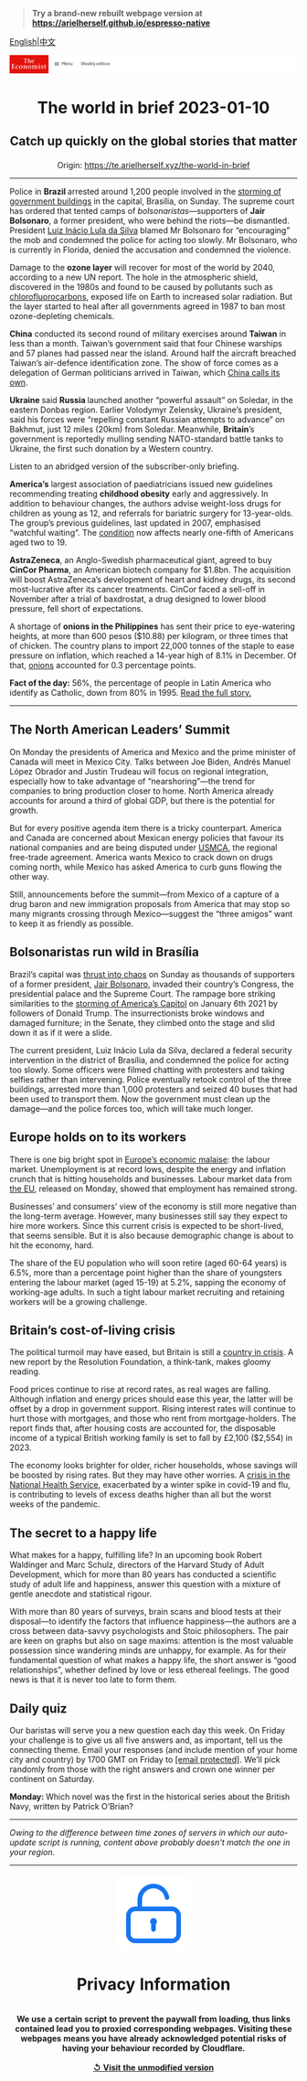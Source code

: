 > **Try a brand-new rebuilt webpage version at https://arielherself.github.io/espresso-native**

[English](https://github.com/arielherself/espresso/blob/main/README.md)|[中文](https://github-com.translate.goog/arielherself/espresso/blob/main/README.md?_x_tr_sl=en&_x_tr_tl=zh-CN&_x_tr_hl=zh-CN&_x_tr_pto=wapp)



![The Economist](menubar.png)

# <p align="center">The world in brief 2023-01-10</p>

## <p align="center">Catch up quickly on the global stories that matter</p>

<p align="center">Origin: <a href="https://te.arielherself.xyz/the-world-in-brief">https://te.arielherself.xyz/the-world-in-brief</a><hr>

Police in <strong>Brazil </strong>arrested around 1,200 people involved in the [storming of government buildings](https://te.arielherself.xyz/the-americas/2023/01/09/supporters-of-jair-bolsonaro-mount-an-insurrection-in-brazil) in the capital, Brasília, on Sunday. The supreme court has ordered that tented camps of <em>bolsonaristas</em>—supporters of <strong>Jair Bolsonaro</strong>, a former president, who were behind the riots—be dismantled. President [Luiz Inácio Lula da Silva](https://te.arielherself.xyz/the-americas/2022/12/31/brazils-new-president-faces-a-fiscal-crunch-and-a-fickle-congress) blamed Mr Bolsonaro for “encouraging” the mob and condemned the police for acting too slowly. Mr Bolsonaro, who is currently in Florida, denied the accusation and condemned the violence.

Damage to the <strong>ozone layer</strong> will recover for most of the world by 2040, according to a new UN report. The hole in the atmospheric shield, discovered in the 1980s and found to be caused by pollutants such as [chlorofluorocarbons](https://te.arielherself.xyz/the-economist-explains/2016/10/10/why-world-leaders-are-meeting-to-discuss-hydrofluorocarbons), exposed life on Earth to increased solar radiation. But the layer started to heal after all governments agreed in 1987 to ban most ozone-depleting chemicals.

<strong>China</strong> conducted its second round of military exercises around <strong>Taiwan</strong> in less than a month. Taiwan’s government said that four Chinese warships and 57 planes had passed near the island. Around half the aircraft breached Taiwan’s ​​air-defence identification zone. The show of force comes as a delegation of German politicians arrived in Taiwan, which [China calls its own](https://te.arielherself.xyz/leaders/2021/05/01/the-most-dangerous-place-on-earth).

<strong>Ukraine </strong>said <strong>Russia </strong>launched another “powerful assault” on Soledar, in the eastern Donbas region. Earlier Volodymyr Zelensky, Ukraine’s president, said his forces were “repelling constant Russian attempts to advance” on Bakhmut, just 12 miles (20km) from Soledar. Meanwhile, <strong>Britain</strong>’s government is reportedly mulling sending NATO-standard battle tanks to Ukraine, the first such donation by a Western country. 

Listen to an abridged version of the subscriber-only briefing.

<strong>America’s</strong> largest association of paediatricians issued new guidelines recommending treating <strong>childhood obesity</strong> early and aggressively. In addition to behaviour changes, the authors advise weight-loss drugs for children as young as 12, and referrals for bariatric surgery for 13-year-olds. The group’s previous guidelines, last updated in 2007, emphasised “watchful waiting”. The [condition](https://te.arielherself.xyz/the-world-ahead/2021/11/08/obese-children-will-outnumber-the-underweight-for-the-first-time) now affects nearly one-fifth of Americans aged two to 19.

<strong>AstraZeneca</strong>, an Anglo-Swedish pharmaceutical giant, agreed to buy <strong>CinCor Pharma</strong>, an American biotech company for $1.8bn. The acquisition will boost AstraZeneca’s development of heart and kidney drugs, its second most-lucrative after its cancer treatments. CinCor faced a sell-off in November after a trial of baxdrostat, a drug designed to lower blood pressure, fell short of expectations.

A shortage of <strong>onions in the Philippines</strong> has sent their price to eye-watering heights, at more than 600 pesos ($10.88) per kilogram, or three times that of chicken. The country plans to import 22,000 tonnes of the staple to ease pressure on inflation, which reached a 14-year high of 8.1% in December. Of that, [onions](https://te.arielherself.xyz/special-report/2019/10/10/why-onions-and-pigs-can-give-economists-a-headache) accounted for 0.3 percentage points.

<strong>Fact of the day:</strong> 56%, the percentage of people in Latin America who identify as Catholic, down from 80% in 1995. [Read the full story.](https://te.arielherself.xyz/international/2023/01/02/the-death-of-pope-benedict-removes-a-problem-for-liberal-catholics)

----------

## The North American Leaders’ Summit

On Monday the presidents of America and Mexico and the prime minister of Canada will meet in Mexico City. Talks between Joe Biden, Andrés Manuel López Obrador and Justin Trudeau will focus on regional integration, especially how to take advantage of “nearshoring”—the trend for companies to bring production closer to home. North America already accounts for around a third of global GDP, but there is the potential for growth.

But for every positive agenda item there is a tricky counterpart. America and Canada are concerned about Mexican energy policies that favour its national companies and are being disputed under [USMCA](https://te.arielherself.xyz/the-americas/2018/10/04/canada-joins-north-americas-revised-trade-deal), the regional free-trade agreement. America wants Mexico to crack down on drugs coming north, while Mexico has asked America to curb guns flowing the other way. 

Still, announcements before the summit—from Mexico of a capture of a drug baron and new immigration proposals from America that may stop so many migrants crossing through Mexico—suggest the “three amigos” want to keep it as friendly as possible.

## Bolsonaristas run wild in Brasília

Brazil’s capital was [thrust into chaos](https://te.arielherself.xyz/the-americas/2023/01/09/supporters-of-jair-bolsonaro-mount-an-insurrection-in-brazil) on Sunday as thousands of supporters of a former president, [Jair Bolsonaro](https://te.arielherself.xyz/the-americas/2022/11/23/jair-bolsonaros-challenge-to-brazils-election-was-rejected), invaded their country’s Congress, the presidential palace and the Supreme Court. The rampage bore striking similarities to the [storming of America’s Capitol](https://te.arielherself.xyz/united-states/2022/12/23/the-house-delivers-its-800-page-report-on-the-january-6th-riot) on January 6th 2021 by followers of Donald Trump. The insurrectionists broke windows and damaged furniture; in the Senate, they climbed onto the stage and slid down it as if it were a slide. 

The current president, Luiz Inácio Lula da Silva, declared a federal security intervention in the district of Brasília, and condemned the police for acting too slowly. Some officers were filmed chatting with protesters and taking selfies rather than intervening. Police eventually retook control of the three buildings, arrested more than 1,000 protesters and seized 40 buses that had been used to transport them. Now the government must clean up the damage—and the police forces too, which will take much longer.

## Europe holds on to its workers

There is one big bright spot in [Europe’s economic malaise](https://te.arielherself.xyz/leaders/2022/11/24/europe-faces-an-enduring-crisis-of-energy-and-geopolitics): the labour market. Unemployment is at record lows, despite the energy and inflation crunch that is hitting households and businesses. Labour market data from [the EU](https://te.arielherself.xyz/europe/2023/01/05/fifty-years-ago-the-eu-cracked-the-secret-of-its-current-success), released on Monday, showed that employment has remained strong.

Businesses’ and consumers’ view of the economy is still more negative than the long-term average. However, many businesses still say they expect to hire more workers. Since this current crisis is expected to be short-lived, that seems sensible. But it is also because demographic change is about to hit the economy, hard. 

The share of the EU population who will soon retire (aged 60-64 years) is 6.5%, more than a percentage point higher than the share of youngsters entering the labour market (aged 15-19) at 5.2%, sapping the economy of working-age adults. In such a tight labour market recruiting and retaining workers will be a growing challenge.

## Britain’s cost-of-living crisis

The political turmoil may have eased, but Britain is still a [country in crisis](https://te.arielherself.xyz/britain/2022/12/15/britains-economic-record-since-2007-ranks-near-the-bottom-among-peer-countries). A new report by the Resolution Foundation, a think-tank, makes gloomy reading.

Food prices continue to rise at record rates, as real wages are falling. Although inflation and energy prices should ease this year, the latter will be offset by a drop in government support. Rising interest rates will continue to hurt those with mortgages, and those who rent from mortgage-holders. The report finds that, after housing costs are accounted for, the disposable income of a typical British working family is set to fall by £2,100 ($2,554) in 2023.

The economy looks brighter for older, richer households, whose savings will be boosted by rising rates. But they may have other worries. A [crisis in the National Health Service](https://te.arielherself.xyz/the-world-ahead/2022/11/18/britains-nhs-faces-huge-challenges-in-2023), exacerbated by a winter spike in covid-19 and flu, is contributing to levels of excess deaths higher than all but the worst weeks of the pandemic.

## The secret to a happy life

What makes for a happy, fulfilling life? In an upcoming book Robert Waldinger and Marc Schulz, directors of the Harvard Study of Adult Development, which for more than 80 years has conducted a scientific study of adult life and happiness, answer this question with a mixture of gentle anecdote and statistical rigour.  
  
 With more than 80 years of surveys, brain scans and blood tests at their disposal—to identify the factors that influence happiness—the authors are a cross between data-savvy psychologists and Stoic philosophers. The pair are keen on graphs but also on sage maxims: attention is the most valuable possession since wandering minds are unhappy, for example. As for their fundamental question of what makes a happy life, the short answer is “good relationships”, whether defined by love or less ethereal feelings. The good news is that it is never too late to form them.

## Daily quiz

Our baristas will serve you a new question each day this week. On Friday your challenge is to give us all five answers and, as important, tell us the connecting theme. Email your responses (and include mention of your home city and country) by 1700 GMT on Friday to [<span class="__cf_email__" data-cfemail="4c1d392536093f3c3e293f3f230c292f23222321253f38622f2321">[email&#160;protected]</span>](https://mail.google.com/mail/?view=cm&amp;fs=1&amp;tf=1&amp;to=QuizEspresso@te.arielherself.xyz). We’ll pick randomly from those with the right answers and crown one winner per continent on Saturday.

<strong>Monday: </strong>Which novel was the first in the historical series about the British Navy, written by Patrick O’Brian?

----------

*Owing to the difference between time zones of servers in which our auto-update script is running, content above probably doesn't match the one in your region.*

|<br><div align="center"><img src="unlock.png" /><h1>Privacy Information</h1></div></br>We use a certain script to prevent the paywall from loading, thus links contained lead you to proxied corresponding webpages. Visiting these webpages means you have already acknowledged potential risks of having your behaviour recorded by Cloudflare.<br><br>[&#x21BA; Visit the unmodified version](README.raw.md)<br><br>|
|-----|
